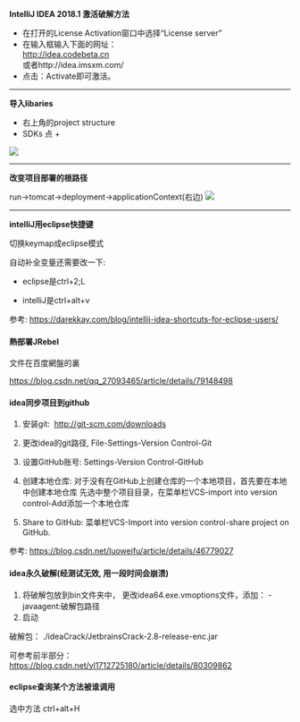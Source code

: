 

**IntelliJ IDEA 2018.1 激活破解方法**

- 在打开的License Activation窗口中选择“License server”
- 在输入框输入下面的网址：  
http://idea.codebeta.cn  
或者http://idea.imsxm.com/  
- 点击：Activate即可激活。

---

**导入libaries**

- 右上角的project structure
- SDKs 点 + 

![](https://i.imgur.com/JNh9pEU.png)

---

**改变项目部署的根路径**

run->tomcat->deployment->applicationContext(右边)
![](https://i.imgur.com/4BlFZO3.png)

---

**intelliJ用eclipse快捷键**

切换keymap成eclipse模式


自动补全变量还需要改一下: 

- eclipse是ctrl+2;L

- intelliJ是ctrl+alt+v

参考:
https://darekkay.com/blog/intellij-idea-shortcuts-for-eclipse-users/

#### 熱部署JRebel

文件在百度網盤的裏

https://blog.csdn.net/qq_27093465/article/details/79148498

 #### idea同步项目到github

1. 安装git:  <http://git-scm.com/downloads> 

2. 更改idea的git路径, File-Settings-Version Control-Git  

3. 设置GitHub账号: Settings-Version Control-GitHub

4. 创建本地仓库: 对于没有在GitHub上创建仓库的一个本地项目，首先要在本地中创建本地仓库
   先选中整个项目目录，在菜单栏VCS-import into version control-Add添加一个本地仓库

5. Share to GitHub: 菜单栏VCS-Import into version control-share project on GitHub.

参考: https://blog.csdn.net/luoweifu/article/details/46779027

#### idea永久破解(经测试无效, 用一段时间会崩溃)

1. 将破解包放到bin文件夹中， 更改idea64.exe.vmoptions文件，添加： -javaagent:破解包路径
2. 启动

破解包： ./ideaCrack/JetbrainsCrack-2.8-release-enc.jar

可参考前半部分： https://blog.csdn.net/yl1712725180/article/details/80309862

#### eclipse查询某个方法被谁调用
选中方法 ctrl+alt+H
